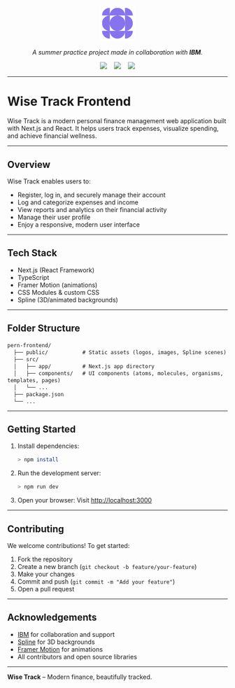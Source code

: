 <p align="center">
  <img src="./public/logoSmall.png" alt="Wise Track Logo" width="80"/>
</p>

<p align="center">
  <em>A summer practice project made in collaboration with <strong>IBM</strong>.</em>
</p>

<p align="center">
  <img src="https://img.shields.io/badge/Next.js-Frontend-000000?style=for-the-badge&logo=next.js&logoColor=white" />
  &nbsp;&nbsp;
  <img src="https://img.shields.io/badge/Node.js-Backend-339933?style=for-the-badge&logo=node.js&logoColor=white" />
  &nbsp;&nbsp;
  <img src="https://img.shields.io/badge/Status-In%20Progress-FFA500?style=for-the-badge&logo=progress&logoColor=white" />
</p>

---

# Wise Track Frontend

Wise Track is a modern personal finance management web application built with Next.js and React. It helps users track expenses, visualize spending, and achieve financial wellness.

---

## Overview
Wise Track enables users to:
- Register, log in, and securely manage their account
- Log and categorize expenses and income
- View reports and analytics on their financial activity
- Manage their user profile
- Enjoy a responsive, modern user interface

---

## Tech Stack
- Next.js (React Framework)
- TypeScript
- Framer Motion (animations)
- CSS Modules & custom CSS
- Spline (3D/animated backgrounds)

---

## Folder Structure
```
pern-frontend/
  ├── public/           # Static assets (logos, images, Spline scenes)
  ├── src/
  │   ├── app/          # Next.js app directory
  │   ├── components/   # UI components (atoms, molecules, organisms, templates, pages)
  │   └── ...
  ├── package.json
  └── ...
```

---

## Getting Started
1. Install dependencies:
   ```sh
   > npm install
   ```
2. Run the development server:
   ```sh
   > npm run dev
   ```
3. Open your browser:
   Visit [http://localhost:3000](http://localhost:3000)

---

## Contributing
We welcome contributions! To get started:
1. Fork the repository
2. Create a new branch (`git checkout -b feature/your-feature`)
3. Make your changes
4. Commit and push (`git commit -m "Add your feature"`)
5. Open a pull request

---

## Acknowledgements
- [IBM](https://www.ibm.com/) for collaboration and support
- [Spline](https://spline.design/) for 3D backgrounds
- [Framer Motion](https://www.framer.com/motion/) for animations
- All contributors and open source libraries

---

**Wise Track** – Modern finance, beautifully tracked.


